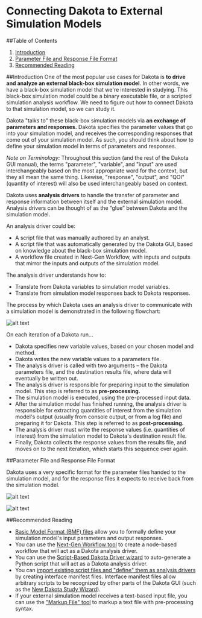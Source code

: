 Connecting Dakota to External Simulation Models
===============================================

##Table of Contents
1. [Introduction](#introduction)
2. [Parameter File and Response File Format](#parameter-and-response-format)
3. [Recommended Reading](#recommended-reading)

##Introduction<a name="introduction"></a>
One of the most popular use cases for Dakota is **to drive and analyze an external black-box simulation model**.  In other words, we have a black-box simulation model that we're interested in studying.  This black-box simulation model could be a binary executable file, or a scripted simulation analysis workflow.  We need to figure out how to connect Dakota to that simulation model, so we can study it.

Dakota "talks to" these black-box simulation models via **an exchange of parameters and responses.**  Dakota specifies the parameter values that go into your simulation model, and receives the corresponding responses that come out of your simulation model.  As such, you should think about how to define your simulation model in terms of parameters and responses.

*Note on Terminology:*  Throughout this section (and the rest of the Dakota GUI manual), the terms "parameter", "variable", and "input" are used interchangeably based on the most appropriate word for the context, but they all mean the same thing.  Likewise, "response", "output", and "QOI" (quantity of interest) will also be used interchangeably based on context.

Dakota uses **analysis drivers** to handle the transfer of parameter and response information between itself and the external simulation model.  Analysis drivers can be thought of as the “glue” between Dakota and the simulation model.

An analysis driver could be:

* A script file that was manually authored by an analyst.
* A script file that was automatically generated by the Dakota GUI, based on knowledge about the black-box simulation model.
* A workflow file created in Next-Gen Workflow, with inputs and outputs that mirror the inputs and outputs of the simulation model.

The analysis driver understands how to:

* Translate from Dakota variables to simulation model variables.
* Translate from simulation model responses back to Dakota responses.

The process by which Dakota uses an analysis driver to communicate with a simulation model is demonstrated in the following flowchart:

![alt text](img/NewDakotaStudy_Drivers_Intro_1.png "It's really quite simple!")

On each iteration of a Dakota run…

* Dakota specifies new variable values, based on your chosen model and method.
* Dakota writes the new variable values to a parameters file.
* The analysis driver is called with two arguments – the Dakota parameters file, and the destination results file, where data will eventually be written out.
* The analysis driver is responsible for preparing input to the simulation model.  This step is referred to as **pre-processing.**
* The simulation model is executed, using the pre-processed input data.
* After the simulation model has finished running, the analysis driver is responsible for extracting quantities of interest from the simulation model's output (usually from console output, or from a log file) and preparing it for Dakota.  This step is referred to as **post-processing.**
* The analysis driver must write the response values (i.e. quantities of interest) from the simulation model to Dakota's destination result file.
* Finally, Dakota collects the response values from the results file, and moves on to the next iteration, which starts this sequence over again.

##Parameter File and Response File Format<a name="parameter-and-response-format"></a>

Dakota uses a very specific format for the parameter files handed to the simulation model, and for the response files it expects to receive back from the simulation model.

![alt text](img/NewDakotaStudy_Drivers_Workflow_19.png "Example Dakota parameters file")

![alt text](img/NewDakotaStudy_Drivers_Workflow_20.png "Example Dakota results file")

##Recommended Reading<a name="recommended-reading"></a>

* [Basic Model Format (BMF) files](BMF.html) allow you to formally define your simulation model's input parameters and output responses.
* You can use the [Next-Gen Workflow tool](NextGenWorkflow.html#nested-workflow-tutorial) to create a node-based workflow that will act as a Dakota analysis driver.
* You can use the [Script-Based Dakota Driver wizard](Wizards.html#script-based-dakota-driver-wizard) to auto-generate a Python script that will act as a Dakota analysis driver.
* You can [import existing script files and "define" them as analysis drivers](ContextMenuTools.html#using-an-existing-script-file-as-a-driver) by creating interface manifest files.  Interface manifest files allow arbitrary scripts to be recognized by other parts of the Dakota GUI (such as the [New Dakota Study Wizard](Wizards.html#dakota-study-wizard)).
* If your external simulation model receives a text-based input file, you can use the ["Markup File" tool](ContextMenuTools.html#markup-file) to markup a text file with pre-processing syntax.